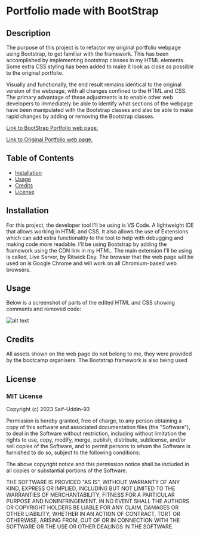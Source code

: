 # Portfolio made with BootStrap

## Description
The purpose of this project is to refactor my original portfolio webpage using Bootstrap, to get familiar with the framework. This has been accomplished by implementing bootstrap classes in my HTML elements. Some extra CSS styling has been added to make it look as close as possible to the original portfolio.

Visually and functionally, the end result remains identical to the original version of the webpage, with all changes confined to the HTML and CSS. The primary advantage of these adjustments is to enable other web developers to immediately be able to identify what sections of the webpage have been manipulated with the Bootstrap classes and also be able to make rapid changes by adding or removing the Bootstrap classes.

[Link to BootStrap Portfolio web page.](https://saif-uddin-93.github.io/Portfolio_using_BootStrap)

[Link to Original Portfolio web page.](https://saif-uddin-93.github.io/Saif-Portfolio/)

## Table of Contents
* [Installation](#installation)
* [Usage](#usage)
* [Credits](#credits)
* [License](#license)

## Installation
For this project, the developer tool I'll be using is VS Code. A lightweight IDE that allows working in HTML and CSS. It also allows the use of Extensions which can add extra functionality to the tool to help with debugging and making code more readable. I'll be using Bootstrap by adding the framework using the CDN link in my HTML. The main extension I'll be using is called, Live Server, by Ritwick Dey. The browser that the web page will be used on is Google Chrome and will work on all Chromium-based web browsers.

## Usage
Below is a screenshot of parts of the edited HTML and CSS showing comments and removed code:

![alt text](assets/images/screenshot.png)

## Credits
All assets shown on the web page do not belong to me, they were provided by the bootcamp organisers.
The Bootstrap framework is also being used 

## License
### MIT License

Copyright (c) 2023 Saif-Uddin-93

Permission is hereby granted, free of charge, to any person obtaining a copy
of this software and associated documentation files (the "Software"), to deal
in the Software without restriction, including without limitation the rights
to use, copy, modify, merge, publish, distribute, sublicense, and/or sell
copies of the Software, and to permit persons to whom the Software is
furnished to do so, subject to the following conditions:

The above copyright notice and this permission notice shall be included in all
copies or substantial portions of the Software.

THE SOFTWARE IS PROVIDED "AS IS", WITHOUT WARRANTY OF ANY KIND, EXPRESS OR
IMPLIED, INCLUDING BUT NOT LIMITED TO THE WARRANTIES OF MERCHANTABILITY,
FITNESS FOR A PARTICULAR PURPOSE AND NONINFRINGEMENT. IN NO EVENT SHALL THE
AUTHORS OR COPYRIGHT HOLDERS BE LIABLE FOR ANY CLAIM, DAMAGES OR OTHER
LIABILITY, WHETHER IN AN ACTION OF CONTRACT, TORT OR OTHERWISE, ARISING FROM,
OUT OF OR IN CONNECTION WITH THE SOFTWARE OR THE USE OR OTHER DEALINGS IN THE
SOFTWARE.
